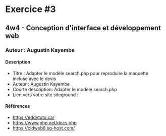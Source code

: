 # Exercice #3

## 4w4 - Conception d'interface et développement web

### Auteur : Augustin Kayembe

#### Description

-	Titre : Adapter le modèle search.php pour reproduire la maquette incluse avec le devis
-	Auteur : Augustin Kayembe
-	Courte description: Adapter le modèle search.php
-	Lien vers votre site siteground : 


#### Références

- https://eddytuto.ca/
- https://www.php.net/docs.php
- https://cidweb8.sg-host.com/
